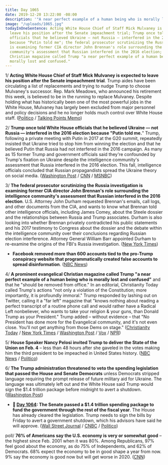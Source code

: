 ```yaml
---
title: Day 1065
date: 2019-12-20 13:22:00 -08:00
description: '"A near perfect example of a human being who is morally lost and confused."'
image: "/uploads/1065.jpg"
todayInOneSentence: Acting White House Chief of Staff Mick Mulvaney is expected to
  leave his position after the Senate impeachment trial; Trump once told White House
  officials that he believed Ukraine — not Russia — interfered in the 2016 election
  because "Putin told me"; the federal prosecutor scrutinizing the Russia investigation
  is examining former CIA director John Brennan's role surrounding the intelligence
  community's assessment that Russian interfered in the 2016 election; and an evangelical
  Christian magazine called Trump "a near perfect example of a human being who is
  morally lost and confused."
---
```


1/ **Acting White House Chief of Staff Mick Mulvaney is expected to leave his position after the Senate impeachment trial**. Trump aides have been circulating a list of replacements and trying to nudge Trump to choose Mulvaney's successor. Rep. Mark Meadows, who announced his retirement this week, is believed to be in the running to replace Mulvaney. Despite holding what has historically been one of the most powerful jobs in the White House, Mulvaney has largely been excluded from major personnel and policy decisions and he no longer holds much control over White House staff. ([Politico](https://www.politico.com/news/2019/12/19/white-house-impeachment-mulvaney-088246) / [Talking Points Memo](https://www.politico.com/news/2019/12/19/white-house-impeachment-mulvaney-088246))

2/ **Trump once told White House officials that he believed Ukraine — not Russia — interfered in the 2016 election because "Putin told me.**" Trump, following a private meeting with Putin in 2017 at the G20 summit, repeatedly insisted that Ukraine tried to stop him from winning the election and that he believed Putin that Russia had not interfered in the 2016 campaign. As many as 15 former Trump and government officials said they're confounded by Trump's fixation on Ukraine despite the intelligence community's assessment that Russia interfered in the 2016 election. This fall, intelligence officials concluded that Russian propagandists spread the Ukraine theory on social media. ([Washington Post](https://www.washingtonpost.com/national-security/former-white-house-officials-say-they-feared-putin-influenced-the-presidents-views-on-ukraine-and-2016-campaign/2019/12/19/af0fdbf6-20e9-11ea-bed5-880264cc91a9_story.html) / [CNN](https://www.cnn.com/2019/12/19/politics/trump-ukraine-putin-white-house-officials/index.html) / [MSNBC](http://www.msnbc.com/rachel-maddow-show/the-three-words-trump-should-never-utter-putin-told-me))

3/ **The federal prosecutor scrutinizing the Russia investigation is examining former CIA director John Brennan's role surrounding the intelligence community's assessment that Russian interfered in the 2016 election**. U.S. Attorney John Durham requested Brennan's emails, call logs, and other documents from the CIA, and wants to know what Brennan told other intelligence officials, including James Comey, about the Steele dossier and the relationships between Russia and Trump associates. Durham is also looking into whether Brennan privately contradicted his public statements and his 2017 testimony to Congress about the dossier and the debate within the intelligence community over their conclusions regarding Russian election interference. Attorney General William Barr appointed Durham to re-examine the origins of the FBI's Russia investigation. ([New York Times](https://www.nytimes.com/2019/12/19/us/politics/durham-john-brennan-cia.html))

* **Facebook removed more than 600 accounts tied to the pro-Trump conspiracy website that programmatically created false accounts to spread disinformation**. ([NBC News](https://www.nbcnews.com/tech/tech-news/facebook-says-pro-trump-media-outlet-used-artificial-intelligence-create-n1105951))

4/ **A prominent evangelical Christian magazine called Trump "a near perfect example of a human being who is morally lost and confused"** and that he "should be removed from office." In an editorial, Christianity Today called Trump's actions "not only a violation of the Constitution; more importantly, it is profoundly immoral." Trump responded by lashing out on Twitter, calling it a "far left" magazine that "knows nothing about reading a perfect transcript of a routine phone call and would rather have a Radical Left nonbeliever, who wants to take your religion & your guns, than Donald Trump as your President." Trump added – without evidence – that "No President has done more for the Evangelical community, and it's not even close. You'll not get anything from those Dems on stage." ([Christianity Today](https://www.christianitytoday.com/ct/2019/december-web-only/trump-should-be-removed-from-office.html) / [New York Times](https://www.nytimes.com/2019/12/19/us/christianity-today-trump.html) / [Washington Post](https://www.washingtonpost.com/religion/2019/12/19/christianity-today-an-influential-evangelical-magazine-says-president-trump-should-be-removed-office/) / [Vox](https://www.vox.com/2019/12/20/21031611/christianity-today-trump-removal-editorial-response-mark-galli) / [NPR](https://www.npr.org/2019/12/20/790130632/christianity-today-editor-discusses-calling-for-trumps-impeachment))

5/ **House Speaker Nancy Pelosi invited Trump to deliver the State of the Union on Feb. 4** – less than 48 hours after she gaveled in the votes making him the third president to be impeached in United States history. ([NBC News](https://www.nbcnews.com/politics/trump-impeachment-inquiry/pelosi-invites-trump-deliver-state-union-two-days-after-impeaching-n1105896) / [Politico](https://www.politico.com/news/2019/12/20/pelosi-invites-trump-to-deliver-state-of-the-union-on-feb-4-088744))

6/ **The Trump administration threatened to veto the spending legislation that passed the House and Senate Democrats** unless Democrats stripped language requiring the prompt release of future military aid for Ukraine. The language was ultimately left out and the White House said Trump would sign the $1.4 trillion package before midnight to avert a shutdown. ([Washington Post](https://www.washingtonpost.com/us-policy/2019/12/20/trump-administration-demanded-democrats-strip-ukraine-aid-language-spending-package/))

* **📌 [Day 1064](https://whatthefuckjusthappenedtoday.com/2019/12/19/day-1064/#5-the-senate-passed-a-1-4-trillion-s): The Senate passed a $1.4 trillion spending package to fund the government through the rest of the fiscal year**. The House has already cleared the legislation. Trump needs to sign the bills by Friday to avert a government shutdown, which his advisors have said he will approve. ([Wall Street Journal](https://www.wsj.com/articles/senate-passes-first-of-two-spending-packages-to-avert-government-shutdown-11576779298) / [CNBC](https://www.cnbc.com/2019/12/19/senate-passes-first-spending-bill-to-avoid-government-shutdown.html) / [Politico](https://www.politico.com/news/2019/12/19/senate-moves-to-avoid-shutdown-with-passage-of-spending-deal-087898))

poll/ **76% of Americans say the U.S. economy is very or somewhat good** – the highest since Feb. 2001 when it was 80%. Among Republicans, 97% feel good about the economy, as do 75% of Independents, and 62% of Democrats. 68% expect the economy to be in good shape a year from now. 9% say the economy is good now but will get worse in 2020. ([CNN](https://www.cnn.com/2019/12/20/politics/cnn-poll-economy-2020-matchups/index.html))